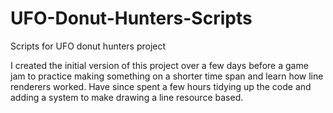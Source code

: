 # UFO-Donut-Hunters-Scripts
 Scripts for UFO donut hunters project

I created the initial version of this project over a few days before a game jam to practice making something on a shorter time span and learn how line renderers worked.
Have since spent a few hours tidying up the code and adding a system to make drawing a line resource based.
